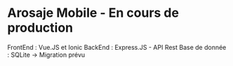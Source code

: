 # Arosaje Mobile - En cours de production
FrontEnd : Vue.JS et Ionic
BackEnd : Express.JS - API Rest
Base de donnée : SQLite -> Migration prévu
